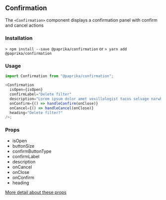 ## Confirmation

The `<Confirmation>` component displays a confirmation panel with confirm and cancel actions

### Installation

`> npm install --save @paprika/confirmation`
or
`> yarn add @paprika/confirmation`

### Usage

```js
import Confirmation from "@paprika/confirmation";

<Confirmation
  isOpen={isOpen}
  confirmLabel="Delete filter"
  description="Lorem ipsum dolor amet vexillologist tacos selvage narwhal butcher twee ethical hot chicken"
  onConfirm={() => handleConfirm(onClose)}
  onCancel={() => handleCancel(onClose)}
  heading="Delete filter?"
/>;
```

### Props

- isOpen
- buttonSize
- confirmButtonType
- confirmLabel
- description
- onCancel
- onClose
- onConfirm
- heading

[More detail about these props](https://github.com/acl-services/paprika/blob/master/packages/Confirmation/src/Confirmation.js)
